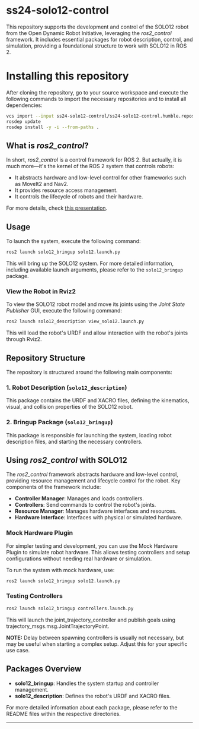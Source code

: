 
# ss24-solo12-control

This repository supports the development and control of the SOLO12 robot from the Open Dynamic Robot Initiative, leveraging the *ros2_control* framework. It includes essential packages for robot description, control, and simulation, providing a foundational structure to work with SOLO12 in ROS 2.


# Installing this repository

After cloning the repository, go to your source workspace and execute the following commands to import the necessary repositories and to install all dependencies:
```bash
vcs import --input ss24-solo12-control/ss24-solo12-control.humble.repos .
rosdep update
rosdep install -y -i --from-paths .
```


## What is *ros2_control*?

In short, *ros2_control* is a control framework for ROS 2. But actually, it is much more—it's the kernel of the ROS 2 system that controls robots:

- It abstracts hardware and low-level control for other frameworks such as MoveIt2 and Nav2.
- It provides resource access management.
- It controls the lifecycle of robots and their hardware.

For more details, check [this presentation](https://control.ros.org/master/doc/resources/resources.html#ros-world-2021).

## Usage

To launch the system, execute the following command:

```bash
ros2 launch solo12_bringup solo12.launch.py
```

This will bring up the SOLO12 system. For more detailed information, including available launch arguments, please refer to the `solo12_bringup` package.

### View the Robot in Rviz2

To view the SOLO12 robot model and move its joints using the *Joint State Publisher* GUI, execute the following command:

```bash
ros2 launch solo12_description view_solo12.launch.py
```

This will load the robot's URDF and allow interaction with the robot's joints through Rviz2.

## Repository Structure

The repository is structured around the following main components:

### 1. Robot Description (`solo12_description`)
This package contains the URDF and XACRO files, defining the kinematics, visual, and collision properties of the SOLO12 robot.

### 2. Bringup Package (`solo12_bringup`)
This package is responsible for launching the system, loading robot description files, and starting the necessary controllers.

## Using *ros2_control* with SOLO12

The *ros2_control* framework abstracts hardware and low-level control, providing resource management and lifecycle control for the robot. Key components of the framework include:

- **Controller Manager**: Manages and loads controllers.
- **Controllers**: Send commands to control the robot's joints.
- **Resource Manager**: Manages hardware interfaces and resources.
- **Hardware Interface**: Interfaces with physical or simulated hardware.

### Mock Hardware Plugin

For simpler testing and development, you can use the Mock Hardware Plugin to simulate robot hardware. This allows testing controllers and setup configurations without needing real hardware or simulation.

To run the system with mock hardware, use:

```bash
ros2 launch solo12_bringup solo12.launch.py 
```

### Testing Controllers

```bash
ros2 launch solo12_bringup controllers.launch.py

```
This will launch the joint_trajectory_controller and publish goals using trajectory_msgs.msg.JointTrajectoryPoint.

**NOTE:** Delay between spawning controllers is usually not necessary, but may be useful when starting a complex setup. Adjust this for your specific use case.


## Packages Overview

- **solo12_bringup**: Handles the system startup and controller management.
- **solo12_description**: Defines the robot's URDF and XACRO files.

For more detailed information about each package, please refer to the README files within the respective directories.

---
